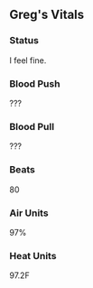 ## Greg's Vitals

### Status

I feel fine.

### Blood Push

???

### Blood Pull

???

### Beats
80

### Air Units
97%

### Heat Units 
97.2F

